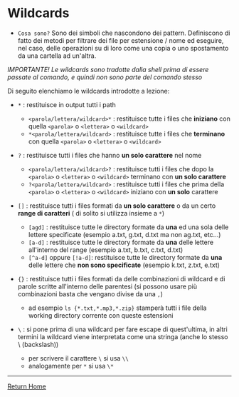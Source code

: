 # Wildcards

* `Cosa sono?` Sono dei simboli che nascondono dei pattern. Definiscono di fatto dei metodi per filtrare dei file per estensione / nome ed eseguire, nel caso, delle operazioni su di loro come una copia o uno spostamento da una cartella ad un'altra.

*IMPORTANTE!*
*Le wildcards sono tradotte dalla shell prima di essere passate al comando, e quindi non sono parte del comando stesso* 

Di seguito elenchiamo le wildcards introdotte a lezione:

* `*` : restituisce in output tutti i path 
    * `<parola/lettera/wildcard>*`  : restituisce tutte i files che **iniziano** con quella `<parola>` o `<lettera>` o  `<wildcard>`  
    * `*<parola/lettera/wildcard>` : restituisce tutte i files che **terminano** con quella `<parola>` o  `<lettera>` o `<wildcard>`


* `?` : restituisce tutti i files che hanno **un solo carattere** nel nome
    * `<parola/lettera/wildcard>?` : restituisce tutti i files che dopo la `<parola>` o  `<lettera>` o `<wildcard>` terminano con **un solo carattere**
    * `?<parola/lettera/wildcard>` : restituisce tutti i files che prima della `<parola>` o  `<lettera>` o `<wildcard>`  iniziano con **un solo** carattere 


* `[]` : restituisce tutti i files formati da **un solo carattere** o da un certo **range di caratteri** ( di solito si utilizza insieme a `*`) 
    * `[agd]` : restituisce tutte le directory formate da **una** ed una sola delle lettere specificate (esempio a.txt, g.txt, d.txt ma non ag.txt, etc...)
    * `[a-d]` : restituisce tutte le directory formate da **una** delle lettere all'interno del range (esempio a.txt, b.txt, c.txt, d.txt)
    * `[^a-d]` oppure `[!a-d]`: restituisce tutte le directory formate da **una** delle lettere che **non sono specificate** (esempio k.txt, z.txt, e.txt)


* `{}` : restituisce tutti i files formati da delle combinazioni di wildcard e di parole scritte all'interno delle parentesi (si possono usare più combinazioni basta che vengano divise da una `,`)
    * ad esempio `ls {*.txt,*.mp3,*.zip}` stamperà tutti i file della working directory corrente con queste estensioni


* `\` : si pone prima di una wildcard per fare escape di quest'ultima, in altri termini la wildcard viene interpretata come una stringa (anche lo stesso \ (backslash))
    * per scrivere il carattere `\` si usa `\\`
    * analogamente per `*` si usa `\*`

--------------------
[Return Home](/README.md)
